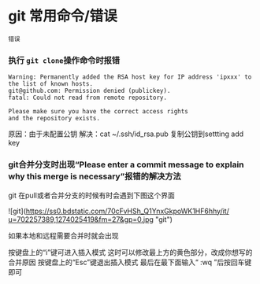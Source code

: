 # git 常用命令/错误



`错误`

### 执行 ```git clone```操作命令时报错

```
Warning: Permanently added the RSA host key for IP address 'ipxxx' to the list of known hosts.
git@github.com: Permission denied (publickey).
fatal: Could not read from remote repository.

Please make sure you have the correct access rights
and the repository exists.
```

原因：由于未配置公钥
解决：cat ~/.ssh/id_rsa.pub 复制公钥到settting add key

### git合并分支时出现“Please enter a commit message to explain why this merge is necessary”报错的解决方法

git 在pull或者合并分支的时候有时会遇到下图这个界面

![git]([https://ss0.bdstatic.com/70cFvHSh_Q1YnxGkpoWK1HF6hhy/it/
u=702257389,1274025419&fm=27&gp=0.jpg](https://img-blog.csdn.net/20180814133558388?watermark/2/text/aHR0cHM6Ly9ibG9nLmNzZG4ubmV0L3UwMTQwMjc4NzY=/font/5a6L5L2T/fontsize/400/fill/I0JBQkFCMA==/dissolve/70) "git")

如果本地和远程需要合并时就会出现

按键盘上的“i”键可进入插入模式
这时可以修改最上方的黄色部分，改成你想写的合并原因
按键盘上的“Esc”键退出插入模式
最后在最下面输入“ :wq ”后按回车键即可
